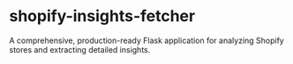 # shopify-insights-fetcher
A comprehensive, production-ready Flask application for analyzing Shopify stores and extracting detailed insights.

